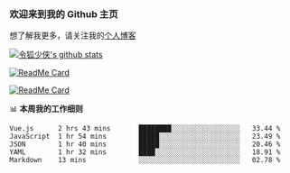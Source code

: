 ### 欢迎来到我的 Github 主页

想了解我更多，请关注我的[个人博客](https://chinesee.github.io/my-awsome-blog/)

[![令狐少侠's github stats](https://github-readme-stats.vercel.app/api?username=Chinesee&show_icons=true&title_color=ffcb6b&text_color=9aaccd&icon_color=82aaff&bg_color=292d3e)](https://github.com/anuraghazra/github-readme-stats/blob/master/readme_cn.md)

[![ReadMe Card](https://github-readme-stats.vercel.app/api/pin/?username=Chinesee&repo=eason-club&title_color=ffcb6b&text_color=9aaccd&icon_color=82aaff&bg_color=292d3e)](https://github.com/Chinesee/eason-club)

[![ReadMe Card](https://github-readme-stats.vercel.app/api/pin/?username=Chinesee&repo=love-share-service&title_color=ffcb6b&text_color=9aaccd&icon_color=82aaff&bg_color=292d3e)](https://github.com/Chinesee/love-share-service)

📊 **本周我的工作细则**
<!--START_SECTION:waka-->
```text
Vue.js      2 hrs 43 mins       ████████░░░░░░░░░░░░░░░░░   33.44 % 
JavaScript  1 hr 54 mins        █████░░░░░░░░░░░░░░░░░░░░   23.49 % 
JSON        1 hr 40 mins        █████░░░░░░░░░░░░░░░░░░░░   20.46 % 
YAML        1 hr 32 mins        ████░░░░░░░░░░░░░░░░░░░░░   18.91 % 
Markdown    13 mins             ░░░░░░░░░░░░░░░░░░░░░░░░░   02.78 %
```
<!--END_SECTION:waka-->
